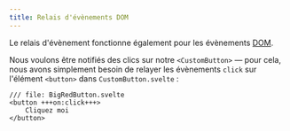 ```yaml
---
title: Relais d'évènements DOM
---
```


Le relais d'évènement fonctionne également pour les évènements <span class="vo">[DOM](SVELTE_SITE_URL/docs/web#dom)</span>.

Nous voulons être notifiés des clics sur notre `<CustomButton>` — pour cela, nous avons simplement besoin de relayer les évènements `click` sur l'élément `<button>` dans `CustomButton.svelte` :

```svelte
/// file: BigRedButton.svelte
<button +++on:click+++>
	Cliquez moi
</button>
```
